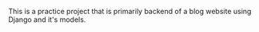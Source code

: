 This is a practice project that is primarily backend of a blog website using Django and it's models.
